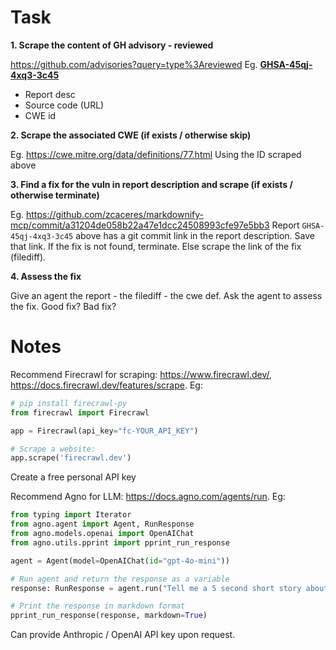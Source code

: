 # Task

**1. Scrape the content of GH advisory - reviewed** 

https://github.com/advisories?query=type%3Areviewed
Eg. [**GHSA-45qj-4xq3-3c45**](https://github.com/advisories/GHSA-45qj-4xq3-3c45)

- Report desc
- Source code (URL)
- CWE id

**2. Scrape the associated CWE (if exists / otherwise skip)**

Eg.  https://cwe.mitre.org/data/definitions/77.html
Using the ID scraped above

**3. Find a fix for the vuln in report description and scrape (if exists / otherwise terminate)**

Eg. https://github.com/zcaceres/markdownify-mcp/commit/a31204de058b22a47e1dcc24508993cfe97e5bb3
Report `GHSA-45qj-4xq3-3c45` above has a git commit link in the report description. Save that link.
If the fix is not found, terminate.
Else scrape the link of the fix (filediff).

**4. Assess the fix**

Give an agent the report - the filediff - the cwe def.
Ask the agent to assess the fix. Good fix? Bad fix?

# Notes

Recommend Firecrawl for scraping: https://www.firecrawl.dev/, https://docs.firecrawl.dev/features/scrape. Eg:
```python
# pip install firecrawl-py
from firecrawl import Firecrawl

app = Firecrawl(api_key="fc-YOUR_API_KEY")

# Scrape a website:
app.scrape('firecrawl.dev')
```
Create a free personal API key

Recommend Agno for LLM: https://docs.agno.com/agents/run. Eg:
```python
from typing import Iterator
from agno.agent import Agent, RunResponse
from agno.models.openai import OpenAIChat
from agno.utils.pprint import pprint_run_response

agent = Agent(model=OpenAIChat(id="gpt-4o-mini"))

# Run agent and return the response as a variable
response: RunResponse = agent.run("Tell me a 5 second short story about a robot")

# Print the response in markdown format
pprint_run_response(response, markdown=True)
```
Can provide Anthropic / OpenAI API key upon request.



